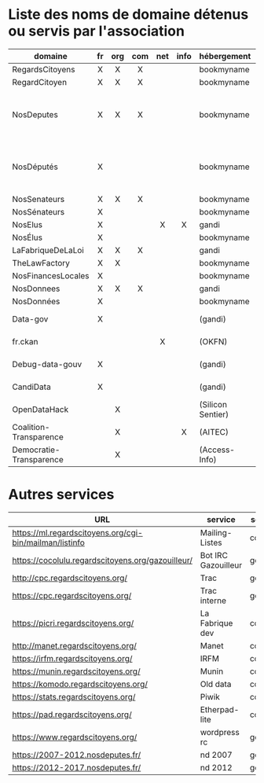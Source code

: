 # Liste des noms de domaine détenus ou servis par l'association

|         domaine         | fr | org | com | net | info | hébergement       | serveur                             |
|-------------------------|:--:|:---:|:---:|:---:|:----:|-------------------|-------------------------------------|
| RegardsCitoyens         | X  |  X  |  X  |     |      | bookmyname        | goya3                               |
| RegardCitoyen           | X  |  X  |  X  |     |      | bookmyname        | goya3                               |
| NosDeputes              | X  |  X  |  X  |     |      | bookmyname        | cocolulu (2017), goya2 (2007, 2012) |
| NosDéputés              | X  |     |     |     |      | bookmyname        | cocolulu (2017), goya2 (2007, 2012) |
| NosSenateurs            | X  |  X  |  X  |     |      | bookmyname        | cocolulu                            |
| NosSénateurs            | X  |     |     |     |      | bookmyname        | cocolulu                            |
| NosElus                 | X  |     |     |  X  |  X   | gandi             |                                     |
| NosÉlus                 | X  |     |     |     |      | bookmyname        |                                     |
| LaFabriqueDeLaLoi       | X  |  X  |  X  |     |      | gandi             | cocolulu                            |
| TheLawFactory           | X  |  X  |     |     |      | bookmyname        | cocolulu                            |
| NosFinancesLocales      | X  |     |     |     |      | bookmyname        | goya3                               |
| NosDonnees              | X  |  X  |  X  |     |      | gandi             | goya3                               |
| NosDonnées              | X  |     |     |     |      | bookmyname        | goya3                               |
| Data-gov                | X  |     |     |     |      | (gandi)           | goya3 (closed)                      |
| fr.ckan                 |    |     |     |  X  |      | (OKFN)            | goya3 (closed)                      |
| Debug-data-gouv         | X  |     |     |     |      | (gandi)           | komodo (closed)                     |
| CandiData               | X  |     |     |     |      | (gandi)           | komodo (closed)                     |
| OpenDataHack            |    |  X  |     |     |      | (Silicon Sentier) | komodo (closed)                     |
| Coalition-Transparence  |    |  X  |     |     |  X   | (AITEC)           | komodo (closed)                     |
| Democratie-Transparence |    |  X  |     |     |      | (Access-Info)     | komodo (closed)                     |


# Autres services


|               URL                                        |          service    |  serveur                             |
|----------------------------------------------------------|---------------------|--------------------------------------|
| https://ml.regardscitoyens.org/cgi-bin/mailman/listinfo  | Mailing-Listes      | cocolulu                             |  
| https://cocolulu.regardscitoyens.org/gazouilleur/        | Bot IRC Gazouilleur | goya3                                |
| http://cpc.regardscitoyens.org/                          | Trac                | goya3                                |
| https://cpc.regardscitoyens.org/                         | Trac interne        | goya3                                |
| https://picri.regardscitoyens.org/                       | La Fabrique dev     | cocolulu                             |
| http://manet.regardscitoyens.org/                        | Manet               | cocolulu                             |
| https://irfm.regardscitoyens.org/                        | IRFM                | cocolulu                             |
| https://munin.regardscitoyens.org/                       | Munin               | cocolulu                             |
| https://komodo.regardscitoyens.org/                      | Old data            | cocolulu                             |
| https://stats.regardscitoyens.org/                       | Piwik               | cocolulu                             |
| https://pad.regardscitoyens.org/                         | Etherpad-lite       | cocolulu                             |
| https://www.regardscitoyens.org/                         | wordpress rc        | goya3                                |
| https://2007-2012.nosdeputes.fr/                         | nd 2007             | goya3                                |
| https://2012-2017.nosdeputes.fr/                         | nd 2012             | goya3                                |
